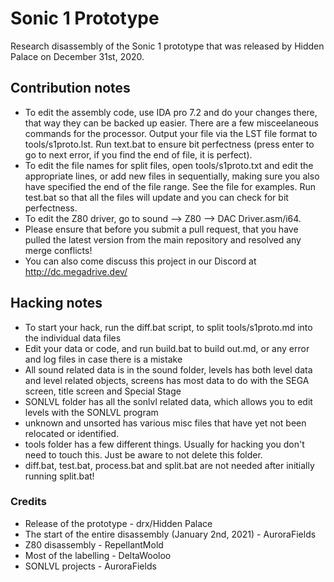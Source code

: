 # Sonic 1 Prototype
Research disassembly of the Sonic 1 prototype that was released by Hidden Palace on December 31st, 2020.
## Contribution notes
* To edit the assembly code, use IDA pro 7.2 and do your changes there, that way they can be backed up easier. There are a few misceelaneous commands for the processor. Output your file via the LST file format to tools/s1proto.lst. Run text.bat to ensure bit perfectness (press enter to go to next error, if you find the end of file, it is perfect).
* To edit the file names for split files, open tools/s1proto.txt and edit the appropriate lines, or add new files in sequentially, making sure you also have specified the end of the file range. See the file for examples. Run test.bat so that all the files will update and you can check for bit perfectness.
* To edit the Z80 driver, go to sound --> Z80 --> DAC Driver.asm/i64.
* Please ensure that before you submit a pull request, that you have pulled the latest version from the main repository and resolved any merge conflicts!
* You can also come discuss this project in our Discord at http://dc.megadrive.dev/

## Hacking notes
* To start your hack, run the diff.bat script, to split tools/s1proto.md into the individual data files
* Edit your data or code, and run build.bat to build out.md, or any error and log files in case there is a mistake
* All sound related data is in the sound folder, levels has both level data and level related objects, screens has most data to do with the SEGA screen, title screen and Special Stage
* SONLVL folder has all the sonlvl related data, which allows you to edit levels with the SONLVL program
* unknown and unsorted has various misc files that have yet not been relocated or identified.
* tools folder has a few different things. Usually for hacking you don't need to touch this. Just be aware to not delete this folder.
* diff.bat, test.bat, process.bat and split.bat are not needed after initially running split.bat!

### Credits
* Release of the prototype - drx/Hidden Palace
* The start of the entire disassembly (January 2nd, 2021) - AuroraFields
* Z80 disassembly - RepellantMold
* Most of the labelling - DeltaWooloo
* SONLVL projects - AuroraFields